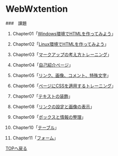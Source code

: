 # WebWxtention


###　課題
1. Chapter01「[Windows環境でHTMLを作ってみよう](https://github.com/n20011/WebExtention-HTML-ver2/tree/master/WebExtention-HTMLcode-n20011/WebExtention/chapter01)」

2. Chapter02「[Linux環境でHTMLを作ってみよう](https://github.com/n20011/WebExtention-HTML-ver2/tree/master/WebExtention-HTMLcode-n20011/WebExtention/chapter02)」

3. Chapter03「[マークアップの考え方トレーニング](https://github.com/n20011/WebExtention-HTML-ver2/tree/master/WebExtention-HTMLcode-n20011/WebExtention/chapter03)」

4. Chapter04「[自己紹介ページ](chapter04/ch04-markuptag1.html)」  
5. Chapter05「[リンク、画像、コメント、特殊文字](chapter05/ch05-markuptag2.html)」  
6. Chapter06「[ページにCSSを適用するトレーニング](chapter06/index.html)」  
7. Chapter07「[テキストの装飾](chapter07/ch07-fontsytle.html)」  
8. Chapter08「[リンクの設定と画像の表示](chapter08/ch08-linkimg.html)」  
9. Chapter09「[ボックスと情報の整理](chapter09/ch09-boxcss.html)」  
10. Chapter10「[テーブル](chapter10/ch10-table.html)」  
11. Chapter11「[フォーム](chapter11/ch11-form.html)」

[TOPへ戻る](https://github.com/n20011/WebExtention-HTML-ver2/blob/master/page1.md)
